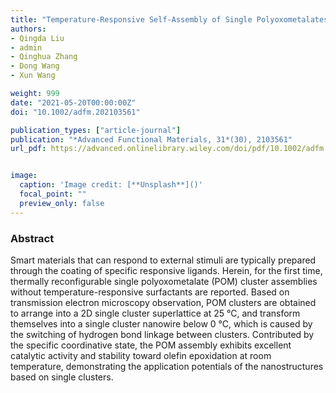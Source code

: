 ```yaml
---
title: "Temperature-Responsive Self-Assembly of Single Polyoxometalates Clusters Driven by Hydrogen Bonds"
authors:
- Qingda Liu
- admin
- Qinghua Zhang
- Dong Wang
- Xun Wang

weight: 999
date: "2021-05-20T00:00:00Z"
doi: "10.1002/adfm.202103561"

publication_types: ["article-journal"]
publication: "*Advanced Functional Materials, 31*(30), 2103561"
url_pdf: https://advanced.onlinelibrary.wiley.com/doi/pdf/10.1002/adfm.202103561?saml_referrer


image:
  caption: 'Image credit: [**Unsplash**]()'
  focal_point: ""
  preview_only: false
---
```


### Abstract 

Smart materials that can respond to external stimuli are typically prepared through the coating of specific responsive ligands. Herein, for the first time, thermally reconfigurable single polyoxometalate (POM) cluster assemblies without temperature-responsive surfactants are reported. Based on transmission electron microscopy observation, POM clusters are obtained to arrange into a 2D single cluster superlattice at 25 °C, and transform themselves into a single cluster nanowire below 0 °C, which is caused by the switching of hydrogen bond linkage between clusters. Contributed by the specific coordinative state, the POM assembly exhibits excellent catalytic activity and stability toward olefin epoxidation at room temperature, demonstrating the application potentials of the nanostructures based on single clusters.
